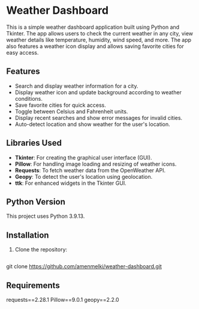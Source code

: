 # Weather Dashboard

This is a simple weather dashboard application built using Python and Tkinter. The app allows users to check the current weather in any city, view weather details like temperature, humidity, wind speed, and more. The app also features a weather icon display and allows saving favorite cities for easy access.

## Features
- Search and display weather information for a city.
- Display weather icon and update background according to weather conditions.
- Save favorite cities for quick access.
- Toggle between Celsius and Fahrenheit units.
- Display recent searches and show error messages for invalid cities.
- Auto-detect location and show weather for the user's location.

## Libraries Used
- **Tkinter**: For creating the graphical user interface (GUI).
- **Pillow**: For handling image loading and resizing of weather icons.
- **Requests**: To fetch weather data from the OpenWeather API.
- **Geopy**: To detect the user's location using geolocation.
- **ttk**: For enhanced widgets in the Tkinter GUI.

## Python Version
This project uses Python 3.9.13.

## Installation
1. Clone the repository:
   ```bash
git clone https://github.com/amenmelki/weather-dashboard.git

## Requirements
requests==2.28.1
Pillow==9.0.1
geopy==2.2.0
